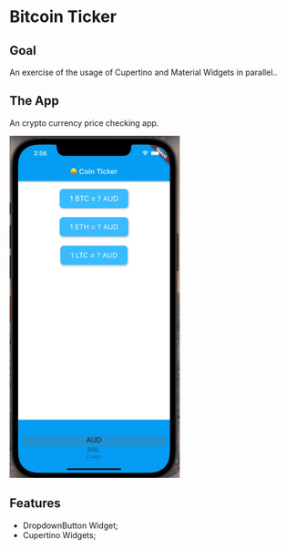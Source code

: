 # Bitcoin Ticker

## Goal
An exercise of the usage of Cupertino and Material Widgets in parallel..

## The App
An crypto currency price checking app.

<img src="app.gif" alt="app" height="600"/>

## Features
- DropdownButton Widget;
- Cupertino Widgets;
